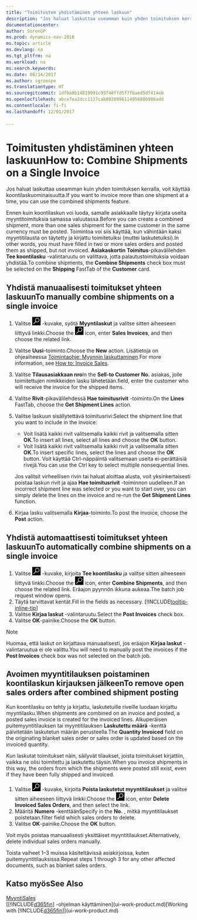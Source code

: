 ```yaml
---
title: "Toimitusten yhdistäminen yhteen laskuun"
description: "Jos haluat laskuttaa useamman kuin yhden toimituksen kerralla, voit käyttää koontilasku-ominaisuutta."
documentationcenter: 
author: SorenGP
ms.prod: dynamics-nav-2018
ms.topic: article
ms.devlang: na
ms.tgt_pltfrm: na
ms.workload: na
ms.search.keywords: 
ms.date: 08/14/2017
ms.author: sgroespe
ms.translationtype: HT
ms.sourcegitcommit: 1dfba8b14019991c95f40ffd5f7fbaed5df414eb
ms.openlocfilehash: abce7ea2dcc1127cab802899611495680b986add
ms.contentlocale: fi-fi
ms.lasthandoff: 12/01/2017

---
```

# <a name="how-to-combine-shipments-on-a-single-invoice"></a><span data-ttu-id="ce4da-103">Toimitusten yhdistäminen yhteen laskuun</span><span class="sxs-lookup"><span data-stu-id="ce4da-103">How to: Combine Shipments on a Single Invoice</span></span>
<span data-ttu-id="ce4da-104">Jos haluat laskuttaa useamman kuin yhden toimituksen kerralla, voit käyttää koontilaskuominaisuutta.</span><span class="sxs-lookup"><span data-stu-id="ce4da-104">If you want to invoice more than one shipment at a time, you can use the combined shipments feature.</span></span>  

 <span data-ttu-id="ce4da-105">Ennen kuin koontilaskun voi luoda, samalle asiakkaalle täytyy kirjata useita myyntitoimituksia samassa valuutassa.</span><span class="sxs-lookup"><span data-stu-id="ce4da-105">Before you can create a combined shipment, more than one sales shipment for the same customer in the same currency must be posted.</span></span> <span data-ttu-id="ce4da-106">Toimintoa voi siis käyttää, kun vähintään kaksi myyntitilausta on täytetty ja kirjattu toimitetuiksi (muttei laskutetuiksi).</span><span class="sxs-lookup"><span data-stu-id="ce4da-106">In other words, you must have filled in two or more sales orders and posted them as shipped, but not invoiced.</span></span> <span data-ttu-id="ce4da-107">**Asiakaskortin** **Toimitus**-pikavälilehden **Tee koontilasku** -valintaruutu on valittava, jotta palautustoimituksia voidaan yhdistää.</span><span class="sxs-lookup"><span data-stu-id="ce4da-107">To combine shipments, the **Combine Shipments** check box must be selected on the **Shipping** FastTab of the **Customer** card.</span></span>  

## <a name="to-manually-combine-shipments-on-a-single-invoice"></a><span data-ttu-id="ce4da-108">Yhdistä manuaalisesti toimitukset yhteen laskuun</span><span class="sxs-lookup"><span data-stu-id="ce4da-108">To manually combine shipments on a single invoice</span></span>  
1. <span data-ttu-id="ce4da-109">Valitse ![Etsi sivu tai raportti](media/ui-search/search_small.png "Etsi sivu tai raportti -kuvake") -kuvake, syötä **Myyntilaskut** ja valitse sitten aiheeseen liittyvä linkki.</span><span class="sxs-lookup"><span data-stu-id="ce4da-109">Choose the ![Search for Page or Report](media/ui-search/search_small.png "Search for Page or Report icon") icon, enter **Sales Invoices**, and then choose the related link.</span></span>  
2. <span data-ttu-id="ce4da-110">Valitse **Uusi**-toiminto.</span><span class="sxs-lookup"><span data-stu-id="ce4da-110">Choose the **New** action.</span></span> <span data-ttu-id="ce4da-111">Lisätietoja on ohjeaiheessa [Toimintaohje: Myynnin laskuttaminen](sales-how-invoice-sales.md).</span><span class="sxs-lookup"><span data-stu-id="ce4da-111">For more information, see [How to: Invoice Sales](sales-how-invoice-sales.md).</span></span>
3. <span data-ttu-id="ce4da-112">Valitse **Tilausasiakkaan nro**</span><span class="sxs-lookup"><span data-stu-id="ce4da-112">In the **Sell-to Customer No.**</span></span> <span data-ttu-id="ce4da-113">asiakas, jolle toimitettujen nimikkeiden lasku lähetetään.</span><span class="sxs-lookup"><span data-stu-id="ce4da-113">field, enter the customer who will receive the invoice for the shipped items.</span></span>  
4. <span data-ttu-id="ce4da-114">Valitse **Rivit**-pikavälilehdessä **Hae toimitusrivit** -toiminto.</span><span class="sxs-lookup"><span data-stu-id="ce4da-114">On the **Lines** FastTab, choose the **Get Shipment Lines** action.</span></span>  
5. <span data-ttu-id="ce4da-115">Valitse laskuun sisällytettävä toimitusrivi:</span><span class="sxs-lookup"><span data-stu-id="ce4da-115">Select the shipment line that you want to include in the invoice:</span></span>  

    - <span data-ttu-id="ce4da-116">Voit lisätä kaikki rivit valitsemalla kaikki rivit ja valitsemalla sitten **OK**.</span><span class="sxs-lookup"><span data-stu-id="ce4da-116">To insert all lines, select all lines and choose the **OK** button.</span></span>  
    - <span data-ttu-id="ce4da-117">Voit lisätä kaikki rivit valitsemalla kaikki rivit ja valitsemalla sitten **OK**.</span><span class="sxs-lookup"><span data-stu-id="ce4da-117">To insert specific lines, select the lines and choose the **OK** button.</span></span> <span data-ttu-id="ce4da-118">Voit käyttää Ctrl-näppäintä valitsemaan useita ei-perättäisiä rivejä.</span><span class="sxs-lookup"><span data-stu-id="ce4da-118">You can use the Ctrl key to select multiple nonsequential lines.</span></span>  

    <span data-ttu-id="ce4da-119">Jos valitsit virheellisen rivin tai haluat aloittaa alusta, voit yksinkertaisesti poistaa laskun rivit ja ajaa **Hae toimitusrivit** -toiminnon uudelleen.</span><span class="sxs-lookup"><span data-stu-id="ce4da-119">If an incorrect shipment line was selected or you want to start over, you can simply delete the lines on the invoice and re-run the **Get Shipment Lines** function.</span></span>  
7. <span data-ttu-id="ce4da-120">Kirjaa lasku valitsemalla **Kirjaa**-toiminto.</span><span class="sxs-lookup"><span data-stu-id="ce4da-120">To post the invoice, choose the **Post** action.</span></span>  

## <a name="to-automatically-combine-shipments-on-a-single-invoice"></a><span data-ttu-id="ce4da-121">Yhdistä automaattisesti toimitukset yhteen laskuun</span><span class="sxs-lookup"><span data-stu-id="ce4da-121">To automatically combine shipments on a single invoice</span></span>  
1. <span data-ttu-id="ce4da-122">Valitse ![Etsi sivu tai raportti](media/ui-search/search_small.png "Etsi sivu tai raportti -kuvake") -kuvake, kirjoita **Tee koontilasku** ja valitse sitten aiheeseen liittyvä linkki.</span><span class="sxs-lookup"><span data-stu-id="ce4da-122">Choose the ![Search for Page or Report](media/ui-search/search_small.png "Search for Page or Report icon") icon, enter **Combine Shipments**, and then choose the related link.</span></span> <span data-ttu-id="ce4da-123">Eräajon pyynnön ikkuna aukeaa.</span><span class="sxs-lookup"><span data-stu-id="ce4da-123">The batch job request window opens.</span></span>  
2. <span data-ttu-id="ce4da-124">Täytä tarvittavat kentät.</span><span class="sxs-lookup"><span data-stu-id="ce4da-124">Fill in the fields as necessary.</span></span> [!INCLUDE[tooltip-inline-tip](includes/tooltip-inline-tip_md.md)]
3. <span data-ttu-id="ce4da-125">Valitse **Kirjaa laskut** -valintaruutu.</span><span class="sxs-lookup"><span data-stu-id="ce4da-125">Select the **Post Invoices** check box.</span></span>  
4.  <span data-ttu-id="ce4da-126">Valitse **OK**-painike.</span><span class="sxs-lookup"><span data-stu-id="ce4da-126">Choose the **OK** button.</span></span>  

> [!NOTE]  
>  <span data-ttu-id="ce4da-127">Huomaa, että laskut on kirjattava manuaalisesti, jos eräajon **Kirjaa laskut** -valintaruutua ei ole valittu.</span><span class="sxs-lookup"><span data-stu-id="ce4da-127">You will need to manually post the invoices if the **Post Invoices** check box was not selected on the batch job.</span></span>  

## <a name="to-remove-open-sales-orders-after-combined-shipment-posting"></a><span data-ttu-id="ce4da-128">Avoimen myyntitilauksen poistaminen koontilaskun kirjauksen jälkeen</span><span class="sxs-lookup"><span data-stu-id="ce4da-128">To remove open sales orders after combined shipment posting</span></span> 
<span data-ttu-id="ce4da-129">Kun koontilasku on tehty ja kirjattu, laskutetuille riveille luodaan kirjattu myyntilasku.</span><span class="sxs-lookup"><span data-stu-id="ce4da-129">When shipments are combined on an invoice and posted, a posted sales invoice is created for the invoiced lines.</span></span> <span data-ttu-id="ce4da-130">Alkuperäisen puitemyyntitilauksen tai myyntitilauksen **Laskutettu määrä** -kenttä päivitetään laskutetun määrän perusteella.</span><span class="sxs-lookup"><span data-stu-id="ce4da-130">The **Quantity Invoiced** field on the originating blanket sales order or sales order is updated based on the invoiced quantity.</span></span>  

<span data-ttu-id="ce4da-131">Kun laskutat toimitukset näin, säilyvät tilaukset, joista toimitukset kirjattiin, vaikka ne olisi toimitettu ja laskutettu täysin.</span><span class="sxs-lookup"><span data-stu-id="ce4da-131">When you invoice shipments in this way, the orders from which the shipments were posted still exist, even if they have been fully shipped and invoiced.</span></span>   

1. <span data-ttu-id="ce4da-132">Valitse ![Etsi sivu tai raportti](media/ui-search/search_small.png "Etsi sivu tai raportti -kuvake") -kuvake, kirjoita **Poista laskutetut myyntitilaukset** ja valitse sitten aiheeseen liittyvä linkki.</span><span class="sxs-lookup"><span data-stu-id="ce4da-132">Choose the ![Search for Page or Report](media/ui-search/search_small.png "Search for Page or Report icon") icon, enter **Delete Invoiced Sales Orders**, and then select the link.</span></span>  
2. <span data-ttu-id="ce4da-133">Määritä **Numero** -kenttään</span><span class="sxs-lookup"><span data-stu-id="ce4da-133">Specify in the **No.**</span></span> <span data-ttu-id="ce4da-134">, mitkä myyntitilaukset poistetaan.</span><span class="sxs-lookup"><span data-stu-id="ce4da-134">filter field which sales orders to delete.</span></span>  
3. <span data-ttu-id="ce4da-135">Valitse **OK**-painike.</span><span class="sxs-lookup"><span data-stu-id="ce4da-135">Choose the **OK** button.</span></span>  

<span data-ttu-id="ce4da-136">Voit myös poistaa manuaalisesti yksittäiset myyntitilaukset.</span><span class="sxs-lookup"><span data-stu-id="ce4da-136">Alternatively, delete individual sales orders manually.</span></span>  

<span data-ttu-id="ce4da-137">Toista vaiheet 1–3 muissa käsiteltävissä asiakirjoissa, kuten puitemyyntitilauksissa.</span><span class="sxs-lookup"><span data-stu-id="ce4da-137">Repeat steps 1 through 3 for any other affected documents, such as blanket sales orders.</span></span>

## <a name="see-also"></a><span data-ttu-id="ce4da-138">Katso myös</span><span class="sxs-lookup"><span data-stu-id="ce4da-138">See Also</span></span>  
[<span data-ttu-id="ce4da-139">Myynti</span><span class="sxs-lookup"><span data-stu-id="ce4da-139">Sales</span></span>](sales-manage-sales.md)  
<span data-ttu-id="ce4da-140">[[!INCLUDE[d365fin](includes/d365fin_md.md)] -ohjelman käyttäminen](ui-work-product.md)</span><span class="sxs-lookup"><span data-stu-id="ce4da-140">[Working with [!INCLUDE[d365fin](includes/d365fin_md.md)]](ui-work-product.md)</span></span>

